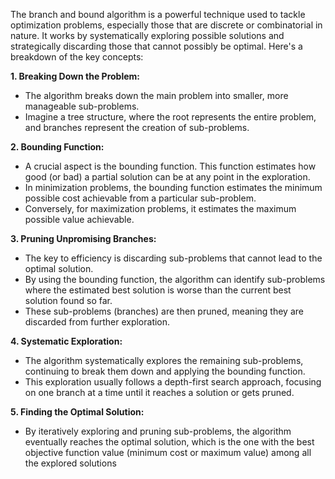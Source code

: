 The branch and bound algorithm is a powerful technique used to tackle optimization problems, especially those that are discrete or combinatorial in nature. It works by systematically exploring possible solutions and strategically discarding those that cannot possibly be optimal. Here's a breakdown of the key concepts:

**1. Breaking Down the Problem:**

- The algorithm breaks down the main problem into smaller, more manageable sub-problems.
- Imagine a tree structure, where the root represents the entire problem, and branches represent the creation of sub-problems.

**2. Bounding Function:**

- A crucial aspect is the bounding function. This function estimates how good (or bad) a partial solution can be at any point in the exploration.
- In minimization problems, the bounding function estimates the minimum possible cost achievable from a particular sub-problem.
- Conversely, for maximization problems, it estimates the maximum possible value achievable.

**3. Pruning Unpromising Branches:**

- The key to efficiency is discarding sub-problems that cannot lead to the optimal solution.
- By using the bounding function, the algorithm can identify sub-problems where the estimated best solution is worse than the current best solution found so far.
- These sub-problems (branches) are then pruned, meaning they are discarded from further exploration.

**4. Systematic Exploration:**

- The algorithm systematically explores the remaining sub-problems, continuing to break them down and applying the bounding function.
- This exploration usually follows a depth-first search approach, focusing on one branch at a time until it reaches a solution or gets pruned.

**5. Finding the Optimal Solution:**

- By iteratively exploring and pruning sub-problems, the algorithm eventually reaches the optimal solution, which is the one with the best objective function value (minimum cost or maximum value) among all the explored solutions


